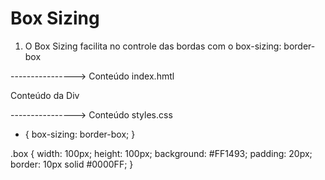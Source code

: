 # Box Sizing

1. O Box Sizing facilita no controle das bordas com o box-sizing: border-box

----------------> Conteúdo index.hmtl

<!DOCTYPE html>
<html lang="pt-br">
<head>
    <meta charset="UTF-8">
    <meta name="viewport" content="width=device-width, initial-scale=1.0">
    <link rel="stylesheet" href="./styles.css">
    <title>Box Sizing</title>
</head>
<body>
    <div class="box">
        Conteúdo da Div
    </div>
</body>

</html>

----------------> Conteúdo styles.css

* {
    box-sizing: border-box;
}

.box {
    width: 100px;
    height: 100px;
    background: #FF1493;
    padding: 20px;
    border: 10px solid #0000FF;
}